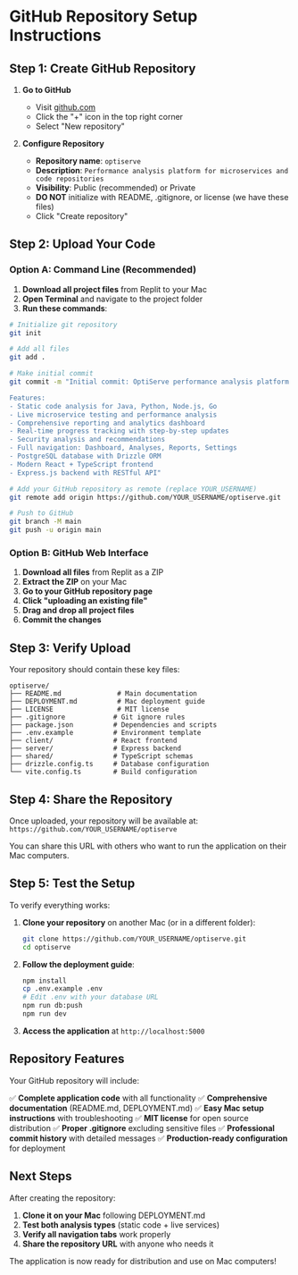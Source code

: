 # GitHub Repository Setup Instructions

## Step 1: Create GitHub Repository

1. **Go to GitHub**
   - Visit [github.com](https://github.com)
   - Click the "+" icon in the top right corner
   - Select "New repository"

2. **Configure Repository**
   - **Repository name**: `optiserve`
   - **Description**: `Performance analysis platform for microservices and code repositories`
   - **Visibility**: Public (recommended) or Private
   - **DO NOT** initialize with README, .gitignore, or license (we have these files)
   - Click "Create repository"

## Step 2: Upload Your Code

### Option A: Command Line (Recommended)

1. **Download all project files** from Replit to your Mac
2. **Open Terminal** and navigate to the project folder
3. **Run these commands**:

```bash
# Initialize git repository
git init

# Add all files
git add .

# Make initial commit
git commit -m "Initial commit: OptiServe performance analysis platform

Features:
- Static code analysis for Java, Python, Node.js, Go
- Live microservice testing and performance analysis
- Comprehensive reporting and analytics dashboard
- Real-time progress tracking with step-by-step updates
- Security analysis and recommendations
- Full navigation: Dashboard, Analyses, Reports, Settings
- PostgreSQL database with Drizzle ORM
- Modern React + TypeScript frontend
- Express.js backend with RESTful API"

# Add your GitHub repository as remote (replace YOUR_USERNAME)
git remote add origin https://github.com/YOUR_USERNAME/optiserve.git

# Push to GitHub
git branch -M main
git push -u origin main
```

### Option B: GitHub Web Interface

1. **Download all files** from Replit as a ZIP
2. **Extract the ZIP** on your Mac
3. **Go to your GitHub repository page**
4. **Click "uploading an existing file"**
5. **Drag and drop all project files**
6. **Commit the changes**

## Step 3: Verify Upload

Your repository should contain these key files:

```
optiserve/
├── README.md              # Main documentation
├── DEPLOYMENT.md          # Mac deployment guide
├── LICENSE                # MIT license
├── .gitignore            # Git ignore rules
├── package.json          # Dependencies and scripts
├── .env.example          # Environment template
├── client/               # React frontend
├── server/               # Express backend
├── shared/               # TypeScript schemas
├── drizzle.config.ts     # Database configuration
└── vite.config.ts        # Build configuration
```

## Step 4: Share the Repository

Once uploaded, your repository will be available at:
`https://github.com/YOUR_USERNAME/optiserve`

You can share this URL with others who want to run the application on their Mac computers.

## Step 5: Test the Setup

To verify everything works:

1. **Clone your repository** on another Mac (or in a different folder):
   ```bash
   git clone https://github.com/YOUR_USERNAME/optiserve.git
   cd optiserve
   ```

2. **Follow the deployment guide**:
   ```bash
   npm install
   cp .env.example .env
   # Edit .env with your database URL
   npm run db:push
   npm run dev
   ```

3. **Access the application** at `http://localhost:5000`

## Repository Features

Your GitHub repository will include:

✅ **Complete application code** with all functionality
✅ **Comprehensive documentation** (README.md, DEPLOYMENT.md)
✅ **Easy Mac setup instructions** with troubleshooting
✅ **MIT license** for open source distribution
✅ **Proper .gitignore** excluding sensitive files
✅ **Professional commit history** with detailed messages
✅ **Production-ready configuration** for deployment

## Next Steps

After creating the repository:

1. **Clone it on your Mac** following DEPLOYMENT.md
2. **Test both analysis types** (static code + live services)
3. **Verify all navigation tabs** work properly
4. **Share the repository URL** with anyone who needs it

The application is now ready for distribution and use on Mac computers!